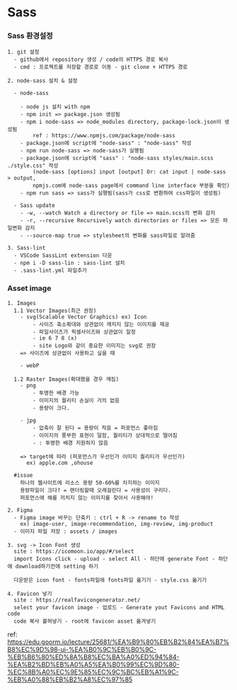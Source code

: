 # Sass

### Sass 환경설정

    1. git 설정
      - github에서 repository 생성 / code의 HTTPS 경로 복사
      - cmd : 프로젝트를 저장할 경로로 이동 - git clone + HTTPS 경로

    2. node-sass 설치 & 설정

      - node-sass

        - node js 설치 with npm
        - npm init => package.json 생성됨
        - npm i node-sass => node_modules directory, package-lock.json이 생성됨
            ref : https://www.npmjs.com/package/node-sass
        - package.json에 script에 "node-sass" : "node-sass" 작성
        - npm run node-sass => node-sass가 실행됨
        - package.json에 script에 "sass" : "node-sass styles/main.scss ./style.css" 작성
            (node-sass [options] input [output] Or: cat input | node-sass > output,
            npmjs.com에 node-sass page에서 command line interface 부분을 확인)
        - npm run sass => sass가 실행됨(sass가 css로 변환하여 css파일이 생성됨)

      - Sass update
        - -w, --watch Watch a directory or file => main.scss의 변화 감지
        - -r, --recursive Recursively watch directories or files => 모든 파일변화 감지
        - --source-map true => stylesheet의 변화를 sass파일로 알려줌

    3. Sass-lint
      - VSCode SassLint extension 다운
      - npm i -D sass-lin : sass-lint 설치
      - .sass-lint.yml 파일추가

### Asset image

    1. Images
      1.1 Vector Images(최근 권장)
        - svg(Scalable Vector Graphics) ex) Icon
            - 사이즈 축소확대와 상관없이 깨지지 않는 이미지를 제공
            - 파일사이즈가 픽셀사이즈와 상관없이 일정
            - ie 6 7 8 (x)
            - site Logo와 같이 중요한 이미지는 svg로 권장
        => 사이즈에 상관없이 사용하고 싶을 때

        - webP

      1.2 Raster Images(확대했을 경우 깨짐)
        - png
            - 투명한 배경 가능
            - 이미지의 퀄리티 손실이 거의 없음
            - 용량이 크다.

        - jpg
            - 압축이 잘 된다 = 용량이 작음 = 퍼포먼스 좋아짐
            - 이미지의 풍부한 표현이 덜함, 퀄리티가 상대적으로 떨어짐
            - : 투명한 배경 지원하지 않음

        => target에 따라 (퍼포먼스가 우선인가 이미지 퀄리티가 우선인가)
          ex) apple.com ,ohouse

      #issue
        하나의 웹사이트에 리소스 용량 50-60%를 차지하는 이미지
        용량파일이 크다? = 랜더링할때 오래걸린다 = 사용성이 구리다.
        퍼포먼스에 해를 끼치지 않는 이미지를 찾아서 사용해야!

    2. Figma
      - Figma image 바꾸는 단축키 : ctrl + R -> rename to 작성
        ex) image-user, image-recommendation, img-review, img-product
      - 이미지 파일 저장 : assets / images

    3. svg -> Icon Font 생성
      site : https://icomoon.io/app/#/select
      import Icons click - upload - select All - 하단에 generate Font - 하단에 download하기전에 setting 하기

      다운받은 icon font - fonts파일에 fonts파일 옮기기 - style.css 옮기기

    4. Favicon 넣기
      site : https://realfavicongenerator.net/
      select your favicon image - 업로드 - Generate yout Favicons and HTML code
      code 복사 붙혀넣기 - root에 favicon asset 옮겨넣기

ref: https://edu.goorm.io/lecture/25681/%EA%B9%80%EB%B2%84%EA%B7%B8%EC%9D%98-ui-%EA%B0%9C%EB%B0%9C-%EB%B6%80%ED%8A%B8%EC%BA%A0%ED%94%84-%EA%B2%BD%EB%A0%A5%EA%B0%99%EC%9D%80-%EC%8B%A0%EC%9E%85%EC%9C%BC%EB%A1%9C-%EB%A0%88%EB%B2%A8%EC%97%85
